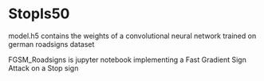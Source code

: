 # StopIs50

model.h5 contains the weights of a convolutional neural network trained on german roadsigns dataset

FGSM_Roadsigns is jupyter notebook implementing a Fast Gradient Sign Attack on a Stop sign
